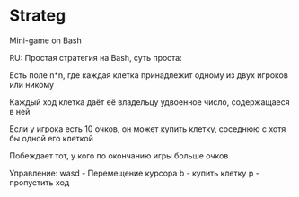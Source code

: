 # Strateg
Mini-game on Bash

RU:
Простая стратегия на Bash, суть проста:

Есть поле n*n, где каждая клетка принадлежит одному из двух игроков или никому

Каждый ход клетка даёт её владельцу удвоенное число, содержащаеся в ней

Если у игрока есть 10 очков, он может купить клетку, соседнюю с хотя бы одной его клеткой

Побеждает тот, у кого по окончанию игры больше очков

Управление:
wasd - Перемещение курсора
b - купить клетку
p - пропустить ход
